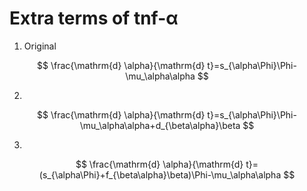 # Extra terms of tnf-α

1.  Original 

$$
\frac{\mathrm{d} \alpha}{\mathrm{d} t}=s_{\alpha\Phi}\Phi-\mu_\alpha\alpha
$$

2.  

$$
\frac{\mathrm{d} \alpha}{\mathrm{d} t}=s_{\alpha\Phi}\Phi-\mu_\alpha\alpha+d_{\beta\alpha}\beta
$$

3.  

$$
\frac{\mathrm{d} \alpha}{\mathrm{d} t}=(s_{\alpha\Phi}+f_{\beta\alpha}\beta)\Phi-\mu_\alpha\alpha
$$

